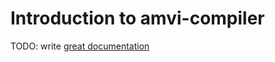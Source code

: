 # Introduction to amvi-compiler

TODO: write [great documentation](http://jacobian.org/writing/what-to-write/)
